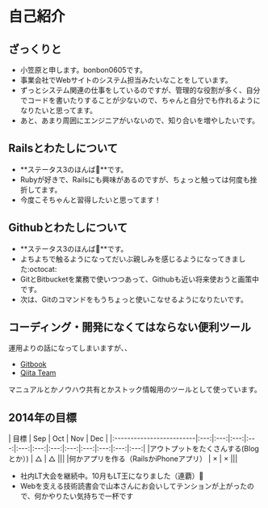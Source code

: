 # 自己紹介

## ざっくりと
- 小笠原と申します。bonbon0605です。
- 事業会社でWebサイトのシステム担当みたいなことをしています。
- ずっとシステム関連の仕事をしているのですが、管理的な役割が多く、自分でコードを書いたりすることが少ないので、ちゃんと自分でも作れるようになりたいと思ってます。
- あと、あまり周囲にエンジニアがいないので、知り合いを増やしたいです。

## Railsとわたしについて
- **ステータス3のほんば:herb:**です。
- Rubyが好きで、Railsにも興味があるのですが、ちょっと触っては何度も挫折してます。
- 今度こそちゃんと習得したいと思ってます！

## Githubとわたしについて
- **ステータス3のほんば:herb:**です。 
- よちよちで触るようになってだいぶ親しみを感じるようになってきました:octocat:
- GitとBitbucketを業務で使いつつあって、Githubも近い将来使おうと画策中です。
- 次は、Gitのコマンドをもうちょっと使いこなせるようになりたいです。

## コーディング・開発になくてはならない便利ツール
運用よりの話になってしまいますが、、

- [Gitbook](https://www.gitbook.io/)
- [Qiita Team](https://teams.qiita.com/)

マニュアルとかノウハウ共有とかストック情報用のツールとして使っています。

## 2014年の目標
|            目標           | Sep | Oct | Nov | Dec |
|:-------------------------|:---:|:---:|:---:|:---:|:---:|:---:|:---:|:---:|:---:|:---:|:---:|:---:|
|アウトプットをたくさんする(Blogとか）) |  △  |  △  |||
|何かアプリを作る（RailsかiPhoneアプリ） |  ×  |  ×  |||

+ 社内LT大会を継続中。10月もLT王になりました（連覇）:metal:
+ Webを支える技術読書会で山本さんにお会いしてテンションが上がったので、何かやりたい気持ちで一杯です
